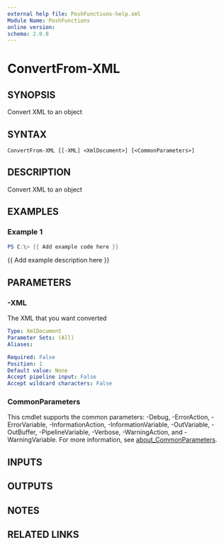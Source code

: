 ```yaml
---
external help file: PoshFunctions-help.xml
Module Name: PoshFunctions
online version:
schema: 2.0.0
---
```


# ConvertFrom-XML

## SYNOPSIS
Convert XML to an object

## SYNTAX

```
ConvertFrom-XML [[-XML] <XmlDocument>] [<CommonParameters>]
```

## DESCRIPTION
Convert XML to an object

## EXAMPLES

### Example 1
```powershell
PS C:\> {{ Add example code here }}
```

{{ Add example description here }}

## PARAMETERS

### -XML
The XML that you want converted

```yaml
Type: XmlDocument
Parameter Sets: (All)
Aliases:

Required: False
Position: 1
Default value: None
Accept pipeline input: False
Accept wildcard characters: False
```

### CommonParameters
This cmdlet supports the common parameters: -Debug, -ErrorAction, -ErrorVariable, -InformationAction, -InformationVariable, -OutVariable, -OutBuffer, -PipelineVariable, -Verbose, -WarningAction, and -WarningVariable. For more information, see [about_CommonParameters](http://go.microsoft.com/fwlink/?LinkID=113216).

## INPUTS

## OUTPUTS

## NOTES

## RELATED LINKS
